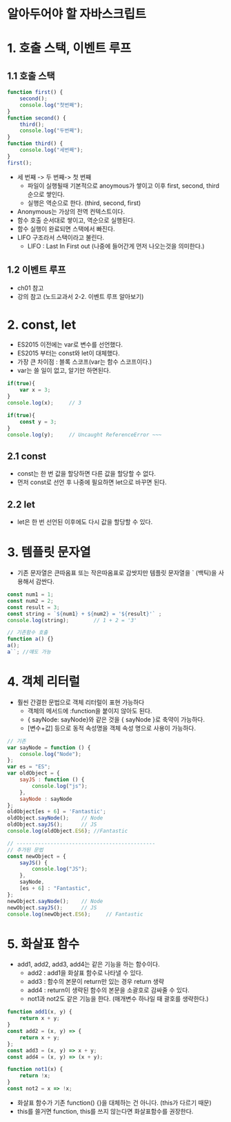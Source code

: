 알아두어야 할 자바스크립트
==========================
# 1. 호출 스택, 이벤트 루프
## 1.1 호출 스택
```js
function first() {
    second();
    console.log("첫번째");
}
function second() {
    third();
    console.log("두번째");
}
function third() {
    console.log("세번째");
}
first();
```
* 세 번째 -> 두 번째-> 첫 번째
    * 파일이 실행될때 기본적으로 anoymous가 쌓이고 이후 first, second, third순으로 쌓인다.
    * 실행은 역순으로 한다. (third, second, first)
* Anonymous는 가상의 전역 컨텍스트이다.
* 함수 호출 순서대로 쌓이고, 역순으로 실행된다.
* 함수 실행이 완료되면 스택에서 빠진다.
* LIFO 구조라서 스택이라고 불린다.
    * LIFO : Last In First out (나중에 들어간게 먼저 나오는것을 의미한다.)

## 1.2 이벤트 루프
* ch01 참고
* 강의 참고 (노드교과서 2-2. 이벤트 루프 알아보기)

# 2. const, let
* ES2015 이전에는 var로 변수를 선언했다.
* ES2015 부터는 const와 let이 대체했다.
* 가장 큰 차이점 : 블록 스코프(var는 함수 스코프이다.)
* var는 쓸 일이 없고, 알기만 하면된다.
```js
if(true){
    var x = 3;
}
console.log(x);     // 3

if(true){
    const y = 3;
}
console.log(y);     // Uncaught ReferenceError ~~~
```
## 2.1 const
* const는 한 번 값을 할당하면 다른 값을 할당할 수 없다.
* 먼저 const로 선언 후 나중에 필요하면 let으로 바꾸면 된다.
## 2.2 let
* let은 한 번 선언된 이후에도 다시 값을 할당할 수 있다.

# 3. 템플릿 문자열
* 기존 문자열은 큰따옴표 또는 작은따옴표로 감쌋지만 템플릿 문자열을 ` (백틱)을 사용해서 감싼다.
```js
const num1 = 1;
const num2 = 2;
const result = 3;
const string = `${num1} + ${num2} = '${result}'` ;
console.log(string);        // 1 + 2 = '3'

// 기존함수 호출
function a() {}
a();
a``; //얘도 가능
```

# 4. 객체 리터럴
* 훨씬 간결한 문법으로 객체 리터럴이 표현 가능하다
    * 객체의 메서드에 :function을 붙이지 않아도 된다.
    * { sayNode: sayNode}와 같은 것을 { sayNode }로 축약이 가능하다.
    * [변수+값] 등으로 동적 속성명을 객체 속성 명으로 사용이 가능하다.
```js
// 기존
var sayNode = function () {
    console.log("Node");
};
var es = "ES";
var oldObject = {
    sayJS : function () {
        console.log("js");
    },
    sayNode : sayNode
};
oldObject[es + 6] = 'Fantastic';
oldObject.sayNode();    // Node
oldObject.sayJS();      // JS
console.log(oldObject.ES6); //Fantastic

// ---------------------------------------------
// 추가된 문법
const newObject = {
    sayJS() {
        console.log("JS");
    },
    sayNode,
    [es + 6] : "Fantastic",
};
newObject.sayNode();    // Node
newObject.sayJS();      // JS
console.log(newObject.ES6);     // Fantastic
```

# 5. 화살표 함수
* add1, add2, add3, add4는 같은 기능을 하는 함수이다.
    * add2 : add1을 화살표 함수로 나타낼 수 있다.
    * add3 : 함수의 본문이 return만 있는 경우 return 생략
    * add4 : return이 생략된 함수의 본문을 소괄호로 감싸줄 수 있다.
    * not1과 not2도 같은 기능을 한다. (매개변수 하나일 때 괄호를 생략한다.)
```js
function add1(x, y) {
    return x + y;
}
const add2 = (x, y) => {
    return x + y;
};
const add3 = (x, y) => x + y;
const add4 = (x, y) => (x + y);

function not1(x) {
    return !x;
}
const not2 = x => !x;
```
* 화살표 함수가 기존 function() {}을 대체하는 건 아니다. (this가 다르기 때문)
* this를 쓸거면 function, this를 쓰지 않는다면 화살표함수를 권장한다.




















